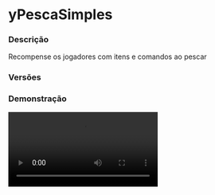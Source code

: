 # yPescaSimples
<secondary-label ref="rankup"/>

### Descrição
Recompense os jogadores com itens e comandos ao pescar

### Versões
<secondary-label ref="1.8"/>
<secondary-label ref="1.9"/>
<secondary-label ref="1.10"/>
<secondary-label ref="1.11"/>
<secondary-label ref="1.12"/>
<secondary-label ref="1.13"/>
<secondary-label ref="1.14"/>
<secondary-label ref="1.15"/>
<secondary-label ref="1.16"/>
<secondary-label ref="1.17"/>
<secondary-label ref="1.18"/>
<secondary-label ref="1.19"/>
<secondary-label ref="1.20"/>
<secondary-label ref="1.21"/>

### Demonstração
<video src="//www.youtube.com/watch?v=MaYkr59Ta2Q"/>


<chapter title="Comandos" id="commands" collapsible="true">
<code-block lang="plain text">/simplepesca - Abre o menu principal
/simplepesca ajuda - Envia a mensagem de ajuda
/simplepesca desbugar - Desbugar uma vara
/simplepesca setloc - Setar o local da pesca
/simplepesca givevara - Dar uma vara de pesca à um jogador.
/simplepesca givebooster - Dar um booster à um jogador.
/simplepesca setnpc - Setar o local do NPC.
/simplepesca delnpc - Deleta o local do NPC.</code-block>
</chapter>

<chapter title="Permissões" id="permissions" collapsible="true">
<code-block lang="plain text">ysimplepesca.usar - Permissão para o /simplepescaysimplepesca.ajuda - Permissão para o /simplepesca ajudaysimplepesca.admin - Permissão para o /simplepesca desbugar, /simplepesca givevara, /simplepesca setloc, /simplepesca setnpc, /simplepesca delnpc, /simplepesca giveboosterysimplepesca.afkbypass - Permissão para não ser detectado no anti - afk</code-block>
</chapter>

## Placeholders
<primary-label ref="placeholders"/>

Aqui estão as placeholders disponíveis para utilização com este plugin. Consulte-as para entender como utilizá-las corretamente.

<code-block lang="plain text" ignore-vars="true">
%ysimplepesca_pescados% - Retorna formatado (1K, 1000,00...)
%ysimplepesca_pescados_raw% - &nbsp;Retorna o valor double sem formatação (1.0, 2.0...)
%ysimplepesca_pescados_rodada% - &nbsp;Retorna o valor de recompensas da última vez que começou a pescar, formatado.
%ysimplepesca_pescados_rodada_raw% - Retorna o valor de recompensas da última vez que começou a pescar, sem formatação.
</code-block>



## Erros comuns
<primary-label ref="errors"/>

Antes de configurar o plugin, revise os pontos listados aqui para evitar problemas frequentes durante a configuração.

<seealso style="cards">
    <category ref="wrs">
        <a href="yplugins.md"></a>        <a href="https://ystoreplugins.com.br/plugins/detalhes/33-yPescaSimples">Site do plugin yPescaSimples</a>
    </category>
</seealso>